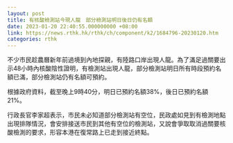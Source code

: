 ```yaml
---
layout: post
title: 有核酸檢測站今現人龍　部分檢測站明日後日仍有名額
date: 2023-01-20 22:40:55.000000000 +08:00
link: https://news.rthk.hk/rthk/ch/component/k2/1684796-20230120.htm
categories: rthk
---
```


不少市民趁農曆新年前過境到內地探親，有陸路口岸出現人龍。為了滿足過關要出示48小時內核酸陰性證明，有檢測站出現人龍，部分檢測站明日所有時段預約名額已滿，部分檢測站仍有名額可預約。

根據政府資料，截至晚上9時40分，明日已預約名額38%，後日已預約名額21%。

行政長官李家超表示，市民未必知道部分檢測站有空位，民政處如見到有檢測地點出現排隊情況，會安排接送市民到其他有空位的檢測站，又說會爭取取消過關要核酸檢測的要求，形容本港在復常路上已走到接近終點。
